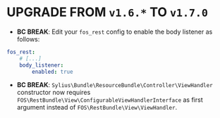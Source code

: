 # UPGRADE FROM `v1.6.*` TO `v1.7.0`

* **BC BREAK**: Edit your `fos_rest` config to enable the body listener as follows:
```yaml
fos_rest:
    # [...]
    body_listener:
        enabled: true 
```

* **BC BREAK**: `Sylius\Bundle\ResourceBundle\Controller\ViewHandler` constructor now requires `FOS\RestBundle\View\ConfigurableViewHandlerInterface` as first argument instead of 
    `FOS\RestBundle\View\ViewHandler`.
